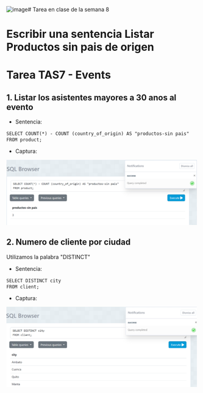 ![image](https://github.com/Franks11m/TareasSQL/assets/146012181/6ea4f9c7-412a-409d-81dc-6670708f6e4e)# Tarea en clase de la semana 8
# Escribir una sentencia Listar Productos sin pais de origen 
# Tarea TAS7 - Events
## 1. Listar los asistentes mayores a 30 anos al evento
  - Sentencia:
  ```
SELECT COUNT(*) - COUNT (country_of_origin) AS "productos-sin pais"
FROM product;
  ```
  - Captura:

<img src="./Captura/Captura de pantalla 2024-05-30 154858.png" alt="drawing" width="500"/>

## 2. Numero de cliente por ciudad
Utilizamos la palabra "DISTINCT"
  - Sentencia:
  ```
SELECT DISTINCT city
FROM client;
  ```
  - Captura:

<img src="Captura/Captura de pantalla 2024-05-30 162429.png" alt="drawing" width="500"/>
